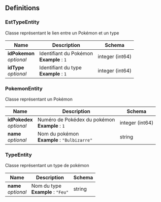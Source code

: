 
<a name="definitions"></a>
## Definitions

<a name="esttypeentity"></a>
### EstTypeEntity
Classe représentant le lien entre un Pokémon et un type


|Name|Description|Schema|
|---|---|---|
|**idPokemon**  <br>*optional*|Identifiant du Pokémon  <br>**Example** : `1`|integer (int64)|
|**idType**  <br>*optional*|Identifiant du type  <br>**Example** : `1`|integer (int64)|


<a name="pokemonentity"></a>
### PokemonEntity
Classe représentant un Pokémon


|Name|Description|Schema|
|---|---|---|
|**idPokedex**  <br>*optional*|Numéro de Pokédex du pokémon  <br>**Example** : `1`|integer (int64)|
|**name**  <br>*optional*|Nom du pokémon  <br>**Example** : `"Bulbizarre"`|string|


<a name="typeentity"></a>
### TypeEntity
Classe représentant un type de pokémon


|Name|Description|Schema|
|---|---|---|
|**name**  <br>*optional*|Nom du type  <br>**Example** : `"Feu"`|string|



